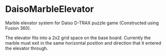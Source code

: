 # DaisoMarbleElevator
Marble elevator system for Daiso D-TRAX puzzle game (Constructed using Fusion 360). <br/>

The elevator fits into a 2x2 grid space on the base board. Currently the marble must exit in the same horizontal position and direction that it entered the elevator through.

